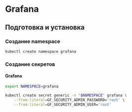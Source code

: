# Grafana
## Подготовка и установка
### Создание namespace
```bash
kubectl create namespace grafana
```

### Создание секретов

#### Grafana

```bash
export NAMESPACE=grafana

kubectl create secret generic -n "$NAMESPACE" grafana \
    --from-literal=GF_SECURITY_ADMIN_PASSWORD='root' \
    --from-literal=GF_SECURITY_ADMIN_USER='root'
```

